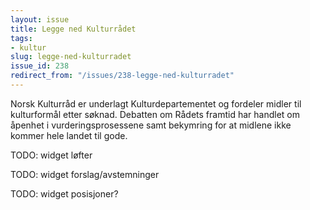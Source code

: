 ```yaml
---
layout: issue
title: Legge ned Kulturrådet
tags:
- kultur
slug: legge-ned-kulturradet
issue_id: 238
redirect_from: "/issues/238-legge-ned-kulturradet"
---
```


Norsk Kulturråd er underlagt Kulturdepartementet og fordeler midler til kulturformål etter søknad. Debatten om Rådets framtid har handlet om åpenhet i vurderingsprosessene samt bekymring for at midlene ikke kommer hele landet til gode.

TODO: widget løfter

TODO: widget forslag/avstemninger

TODO: widget posisjoner?

